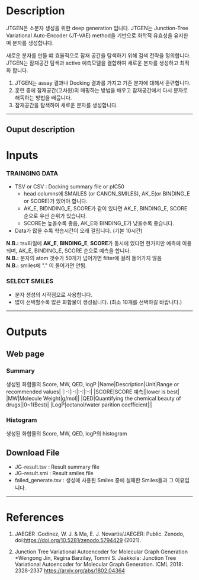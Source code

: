 # Description

JTGEN은 소분자 생성을 위한 deep generation 입니다. JTGEN는 Junction-Tree Variational Auto-Encoder (JT-VAE) method을 기반으로 화학적 유효성을 유지한며 분자를 생성합니다.

새로운 분자를 만들 떄 효율적으로 잠재 공간을 탐색하기 위해 검색 전략을 정의합니다. JTGEN는 잠재공간 탐색과 active 예측모델을 결합하여 새로운 분자를 생성하고 최적화 합니다.
1. JTGEN는 assay 결과나 Docking 결과를 가지고 기존 분자에 대해서 훈련합니다.
2. 훈련 중에 잠재공간(고차원)의 매핑하는 방법을 배우고 잠재공간에서 다시 분자로 해독하는 방법을 배웁니다.
3. 잠재공간을 탐색하여 새로운 분자를 생성합니다.


---
## Ouput description
# Inputs
### TRAINGING DATA
 - TSV or CSV : Docking summary file or pIC50
   - head columns에 SMAILES (or CANON_SMILES), AK_E(or BINDING_E or SCORE)가 있어야 합니다.
   - AK_E, BIDNDING_E, SCORE가 같이 있다면 AK_E, BINDING_E, SCORE 순으로 우선 순위가 있습니다.
   - SCORE는 높을수록 좋음, AK_E와 BINDING_E가 낮을수록 좋습니다.
 - Data가 많을 수록 학습시간이 오래 걸립니다. (기본 10시간)


**N.B.:** tsv파일에 **AK_E**, **BINDING_E**, **SCORE**가 동시에 있다면 한가지만 예측에 이용되며, AK_E, BINDING_E, SCORE 순으로 예측을 합니다. \
**N.B.:** 분자의 atom 갯수가 50개가 넘어가면 filter에 걸려 들어가지 않음\
**N.B.:** smiles에 "." 이 들어가면 안됨.
### SELECT SMILES 
 - 분자 생성의 시작점으로 사용합니다.
 - 많이 선택할수록 많은 화합물이 생성됩니다. (최소 10개를 선택하길 바랍니다.)

---
# Outputs
## Web page
### Summary

생성된 화합물의 Score, MW, QED, logP
|Name|Description|Unit|Range or recommended values|
|:-:|:-:|:-:|:-:|
|SCORE|SCORE 예측||lower is best|
|MW|Molecule Weight|g/mol||
|QED|Quantifying the chemical beauty of drugs||0~1(Best)|
|LogP|octanol/water parition coefficient|||

### Histogram
생성된 화합물의 Score, MW, QED, logP의 histogram

## Download File
 - JG-result.tsv : Result summary file
 - JG-result.smi : Result smiles file
 - failed_generate.tsv : 생성에 사용된 Smiles 중에 실패한 Smiles들과 그 이유입니다.

---
# References
1. JAEGER :Godinez, W. J. & Ma, E. J. Novartis/JAEGER: Public. Zenodo, doi:https://doi.org/10.5281/zenodo.5794429 (2021).

2. Junction Tree Variational Autoencoder for Molecular Graph Generation\
*Wengong Jin, Regina Barzilay, Tommi S. Jaakkola: Junction Tree Variational Autoencoder for Molecular Graph Generation. ICML 2018: 2328-2337 https://arxiv.org/abs/1802.04364
